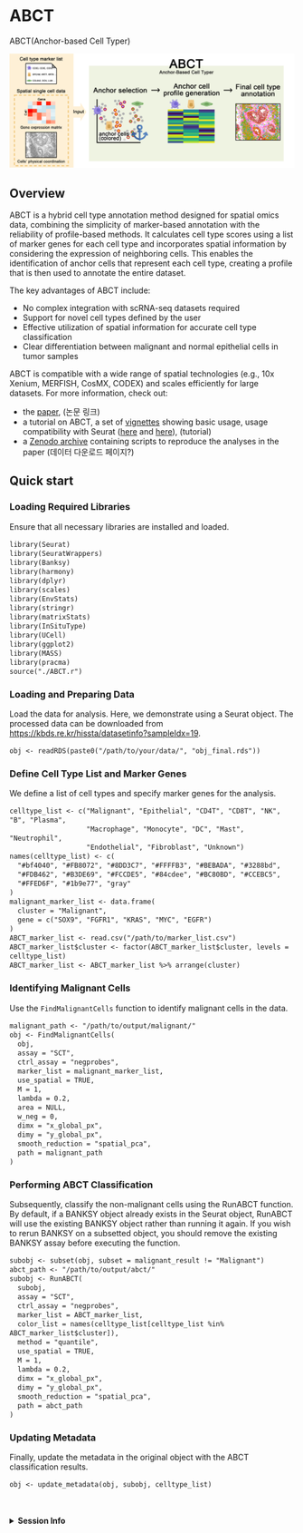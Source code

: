 # ABCT
ABCT(Anchor-based Cell Typer)

![Graphical Abstract](images/graphical_abstract.png)


## Overview

ABCT is a hybrid cell type annotation method designed for spatial omics data, combining the simplicity of marker-based annotation with the reliability of profile-based methods. It calculates cell type scores using a list of marker genes for each cell type and incorporates spatial information by considering the expression of neighboring cells. This enables the identification of anchor cells that represent each cell type, creating a profile that is then used to annotate the entire dataset.

The key advantages of ABCT include:

- No complex integration with scRNA-seq datasets required
- Support for novel cell types defined by the user
- Effective utilization of spatial information for accurate cell type classification
- Clear differentiation between malignant and normal epithelial cells in tumor samples

ABCT is compatible with a wide range of spatial technologies (e.g., 10x Xenium, MERFISH, CosMX, CODEX) and scales efficiently for large datasets. For more information, check out:

- the [paper](https://www.nature.com/articles/s41588-024-01664-3), (논문 링크)
- a tutorial on ABCT, a set of [vignettes](https://prabhakarlab.github.io/Banksy) showing basic usage, usage compatibility with Seurat ([here](https://github.com/satijalab/seurat-wrappers/blob/master/docs/banksy.md) and [here](https://satijalab.org/seurat/articles/visiumhd_analysis_vignette#identifying-spatially-defined-tissue-domains)),  (tutorial)
- a [Zenodo archive](https://zenodo.org/records/10258795) containing scripts to reproduce the analyses in the paper (데이터 다운로드 페이지?)





## Quick start
### Loading Required Libraries
Ensure that all necessary libraries are installed and loaded.

```{r libraries}
library(Seurat)
library(SeuratWrappers)
library(Banksy)
library(harmony)
library(dplyr)
library(scales)
library(EnvStats)
library(stringr)
library(matrixStats)
library(InSituType)
library(UCell)
library(ggplot2)
library(MASS)
library(pracma)
source("./ABCT.r")
```

### Loading and Preparing Data
Load the data for analysis. Here, we demonstrate using a Seurat object. The processed data can be downloaded from https://kbds.re.kr/hissta/datasetinfo?sampleIdx=19.
```{r load-data}
obj <- readRDS(paste0("/path/to/your/data/", "obj_final.rds"))
```
### Define Cell Type List and Marker Genes
We define a list of cell types and specify marker genes for the analysis.
```{r cell-types}
celltype_list <- c("Malignant", "Epithelial", "CD4T", "CD8T", "NK", "B", "Plasma",
                   "Macrophage", "Monocyte", "DC", "Mast", "Neutrophil", 
                   "Endothelial", "Fibroblast", "Unknown")
names(celltype_list) <- c(
  "#bf4040", "#FB8072", "#8DD3C7", "#FFFFB3", "#BEBADA", "#3288bd", 
  "#FDB462", "#B3DE69", "#FCCDE5", "#84cdee", "#BC80BD", "#CCEBC5", 
  "#FFED6F", "#1b9e77", "gray"
)
malignant_marker_list <- data.frame(
  cluster = "Malignant",
  gene = c("SOX9", "FGFR1", "KRAS", "MYC", "EGFR")
)
ABCT_marker_list <- read.csv("/path/to/marker_list.csv")
ABCT_marker_list$cluster <- factor(ABCT_marker_list$cluster, levels = celltype_list)
ABCT_marker_list <- ABCT_marker_list %>% arrange(cluster)
```
### Identifying Malignant Cells
Use the `FindMalignantCells` function to identify malignant cells in the data.
```{r find-malignant}
malignant_path <- "/path/to/output/malignant/"
obj <- FindMalignantCells(
  obj,
  assay = "SCT",
  ctrl_assay = "negprobes",
  marker_list = malignant_marker_list,
  use_spatial = TRUE,
  M = 1,
  lambda = 0.2,
  area = NULL,
  w_neg = 0,
  dimx = "x_global_px",
  dimy = "y_global_px",
  smooth_reduction = "spatial_pca",
  path = malignant_path
)
```
### Performing ABCT Classification
Subsequently, classify the non-malignant cells using the RunABCT function. By default, if a BANKSY object already exists in the Seurat object, RunABCT will use the existing BANKSY object rather than running it again. If you wish to rerun BANKSY on a subsetted object, you should remove the existing BANKSY assay before executing the function.
```{r run-abct}
subobj <- subset(obj, subset = malignant_result != "Malignant")
abct_path <- "/path/to/output/abct/"
subobj <- RunABCT(
  subobj,
  assay = "SCT",
  ctrl_assay = "negprobes",
  marker_list = ABCT_marker_list,
  color_list = names(celltype_list[celltype_list %in% ABCT_marker_list$cluster]),
  method = "quantile",
  use_spatial = TRUE,
  M = 1,
  lambda = 0.2,
  dimx = "x_global_px",
  dimy = "y_global_px",
  smooth_reduction = "spatial_pca",
  path = abct_path
)
```
### Updating Metadata
Finally, update the metadata in the original object with the ABCT classification results.
```{r update-metadata}
obj <- update_metadata(obj, subobj, celltype_list)
```
<br>
<br>
<details>
<summary><strong>Session Info</strong></summary>
```{r sessioninfo, echo=FALSE}
sessionInfo()
```
</details>
<br>
<br>


